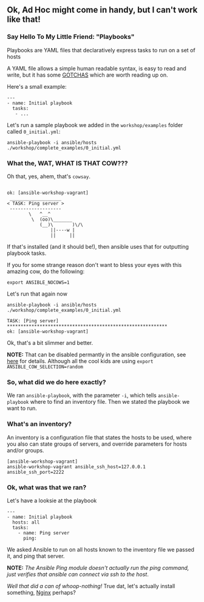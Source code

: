 ## Ok, Ad Hoc might come in handy, but I can't work like that!

### Say Hello To My Little Friend: "Playbooks"

Playbooks are YAML files that declaratively express tasks to run on a set of hosts

A YAML file allows a simple human readable syntax, is easy to read and write, but it has some [GOTCHAS](http://docs.ansible.com/YAMLSyntax.html) which are worth reading up on.

Here's a small example:
```
---
- name: Initial playbook
  tasks:
   - ...
```

Let's run a sample playbook we added in the `workshop/examples` folder called `0_initial.yml`:

```
ansible-playbook -i ansible/hosts ./workshop/complete_examples/0_initial.yml
```

### What the, WAT, WHAT IS THAT COW???

Oh that, yes, ahem, that's `cowsay`.

```

ok: [ansible-workshop-vagrant]
 ___________________
< TASK: Ping server >
 -------------------
        \   ^__^
         \  (oo)\_______
            (__)\       )\/\
                ||----w |
                ||     ||

```

If that's installed (and it should be!), then ansible uses that for outputting playbook tasks.

If you for some strange reason don't want to bless your eyes with this amazing cow, do the following:

```
export ANSIBLE_NOCOWS=1
```

Let's run that again now

```
ansible-playbook -i ansible/hosts ./workshop/complete_examples/0_initial.yml
```

```
TASK: [Ping server] ***********************************************************
ok: [ansible-workshop-vagrant]
```

Ok, that's a bit slimmer and better.

**NOTE:** That can be disabled permantly in the ansible configuration, see [here](http://docs.ansible.com/intro_configuration.html#nocows) for details. 
Although all the cool kids are using `export ANSIBLE_COW_SELECTION=random`

### So, what did we do here exactly?

We ran `ansible-playbook`, with the parameter `-i`, which tells `ansible-playbook` where to find an inventory file.
Then we stated the playbook we want to run.

### What's an inventory?

An inventory is a configuration file that states the hosts to be used, where you also can state groups of servers, and override parameters for hosts and/or groups.

```
[ansible-workshop-vagrant]
ansible-workshop-vagrant ansible_ssh_host=127.0.0.1 ansible_ssh_port=2222
```

### Ok, what was that we ran?

Let's have a looksie at the playbook


```
---
- name: Initial playbook
  hosts: all
  tasks:
    - name: Ping server
      ping: 
```

We asked Ansible to run on all hosts known to the inventory file we passed it, and ping that server.

**NOTE:** *The Ansible Ping module doesn't actually run the ping command, just verifies that ansible can connect via ssh to the host*.


*Well that did a can of whoop-nothing!* True dat, let's actually install something, [Nginx](./2_Lets-install-Nginx.md) perhaps?
